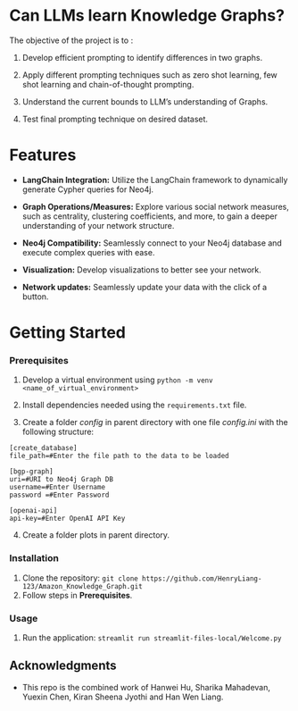 # Can LLMs learn Knowledge Graphs?

The objective of the project is to : 

1. Develop efficient prompting to identify differences in two graphs.

2. Apply different prompting techniques such as zero shot learning, few shot learning and chain-of-thought prompting.

3. Understand the current bounds to LLM’s understanding of Graphs.

4. Test final prompting technique on desired dataset.

# Features

- **LangChain Integration:** Utilize the LangChain framework to dynamically generate Cypher queries for Neo4j.
  
- **Graph Operations/Measures:** Explore various social network measures, such as centrality, clustering coefficients, and more, to gain a deeper understanding of your network structure.

- **Neo4j Compatibility:** Seamlessly connect to your Neo4j database and execute complex queries with ease.

- **Visualization:** Develop visualizations to better see your network.

- **Network updates:** Seamlessly update your data with the click of a button.

# Getting Started

### Prerequisites

1. Develop a virtual environment using `python -m venv <name_of_virtual_environment>`

2. Install dependencies needed using the `requirements.txt` file.

3. Create a folder *config* in parent directory with one file *config.ini* with the following structure:

```
[create_database]
file_path=#Enter the file path to the data to be loaded

[bgp-graph]
uri=#URI to Neo4j Graph DB
username=#Enter Username
password =#Enter Password

[openai-api]
api-key=#Enter OpenAI API Key
```

4. Create a folder plots in parent directory.

### Installation

1. Clone the repository: `git clone https://github.com/HenryLiang-123/Amazon_Knowledge_Graph.git`
2. Follow steps in **Prerequisites**.

### Usage

1. Run the application: `streamlit run streamlit-files-local/Welcome.py`

## Acknowledgments

- This repo is the combined work of Hanwei Hu, Sharika Mahadevan, Yuexin Chen, Kiran Sheena Jyothi and Han Wen Liang.